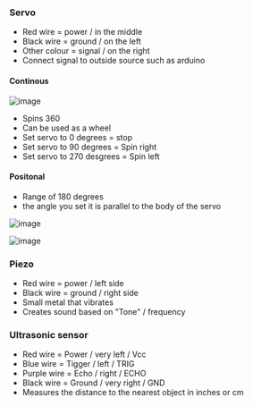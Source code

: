 ### Servo

- Red wire = power / in the middle
- Black wire = ground / on the left
- Other colour = signal / on the right
- Connect signal to outside source such as arduino 


#### Continous 

![image](https://github.com/0Domlightning0/TheJournal/assets/99225898/15615b47-9b52-457e-9650-c0e61cbc0948)

- Spins 360
- Can be used as a wheel 
- Set servo to 0 degrees = stop
- Set servo to 90 degrees = Spin right
- Set servo to 270 desgrees = Spin left

#### Positonal

- Range of 180 degrees 
- the angle you set it is parallel to the body of the servo

![image](https://github.com/0Domlightning0/TheJournal/assets/99225898/3b80a189-677c-484a-9149-d55854826be3)

![image](https://github.com/0Domlightning0/TheJournal/assets/99225898/4f149d4a-fa08-4e6f-a5d7-290654b4f5c7)


### Piezo 

- Red wire = power / left side
- Black wire = ground / right side
- Small metal that vibrates 
- Creates sound based on "Tone" / frequency 

### Ultrasonic sensor 

- Red wire = Power / very left / Vcc
- Blue wire = Tigger / left / TRIG
- Purple wire = Echo / right / ECHO
- Black wire = Ground / very right / GND
- Measures the distance to the nearest object in inches or cm








